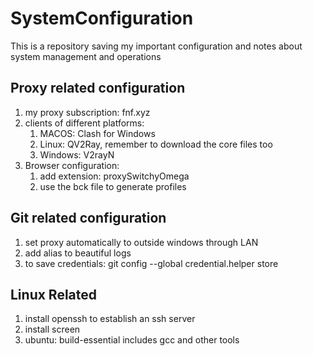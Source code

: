 # SystemConfiguration
This is a repository saving my important configuration and notes about system management and operations

## Proxy related configuration
1. my proxy subscription: fnf.xyz
2. clients of different platforms:
    1. MACOS: Clash for Windows
    2. Linux: QV2Ray, remember to download the core files too
    3. Windows: V2rayN
3. Browser configuration: 
    1. add extension: proxySwitchyOmega
    2. use the bck file to generate profiles

## Git related configuration
1. set proxy automatically to outside windows through LAN
2. add alias to beautiful logs
3. to save credentials: git config --global credential.helper store

## Linux Related
1. install openssh to establish an ssh server
2. install screen
3. ubuntu: build-essential includes gcc and other tools

